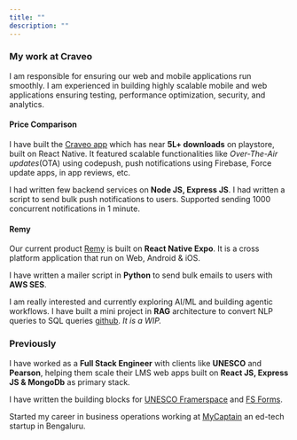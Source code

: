 ```yaml
---
title: ""
description: ""
---
```



### My work at Craveo

I am responsible for ensuring our web and mobile applications run smoothly. I am experienced in building highly scalable mobile and web applications ensuring testing, performance optimization, security, and analytics.

#### Price Comparison

I have built the [Craveo app](https://play.google.com/store/apps/details?id=com.bybrisk.strike.app&hl=en_IN) which has near **5L+ downloads** on playstore, built on React Native. It featured scalable functionalities like *Over-The-Air updates*(OTA) using codepush, push notifications using Firebase, Force update apps, in app reviews, etc. 

I had written few backend services on **Node JS, Express JS**. I had written a script to send bulk push notifications to users. Supported sending 1000 concurrent notifications in 1 minute.

#### Remy
Our current product [Remy](https://chat.craveo.in) is built on **React Native Expo**. It is a cross platform application that run on Web, Android & iOS.

I have written a mailer script in **Python** to send bulk emails to users with **AWS SES**.

I am really interested and currently exploring AI/ML and building agentic workflows. I have built a mini project in **RAG** architecture to convert NLP queries to SQL queries [github](https://github.com/phaniankur/d-bee). *It is a WIP.*


### Previously

I have worked as a **Full Stack Engineer** with clients like **UNESCO** and **Pearson**, helping them scale their LMS web apps built on **React JS, Express JS & MongoDb** as primary stack.

I have written the building blocks for [UNESCO Framerspace](https://www.framerspace.com/) and [FS Forms](https://forms.framerspace.com/).

Started my career in business operations working at [MyCaptain](https://mycaptain.in) an ed-tech startup in Bengaluru.